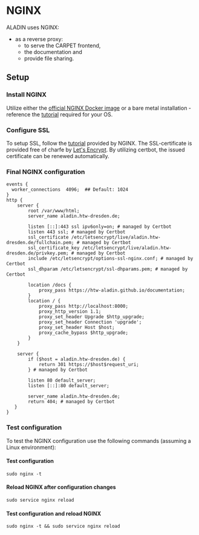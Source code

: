 # NGINX

ALADIN uses NGINX:

- as a reverse proxy:
  - to serve the CARPET frontend,
  - the documentation and
  - provide file sharing.

## Setup

### Install NGINX

Utilize either the [official NGINX Docker image](https://hub.docker.com/_/nginx) or a bare metal installation - reference the [tutorial](https://www.nginx.com/resources/wiki/start/topics/tutorials/install/) required for your OS.

### Configure SSL

To setup SSL, follow the [tutorial](https://www.nginx.com/blog/using-free-ssltls-certificates-from-lets-encrypt-with-nginx/) provided by NGINX. The SSL-certificate is provided free of charfe by [Let's Encrypt](https://letsencrypt.org/). By utilizing certbot, the issued certificate can be renewed automatically.

### Final NGINX configuration

```
events {
  worker_connections  4096;  ## Default: 1024
}
http {
    server {
        root /var/www/html;
        server_name aladin.htw-dresden.de;

        listen [::]:443 ssl ipv6only=on; # managed by Certbot
        listen 443 ssl; # managed by Certbot
        ssl_certificate /etc/letsencrypt/live/aladin.htw-dresden.de/fullchain.pem; # managed by Certbot
        ssl_certificate_key /etc/letsencrypt/live/aladin.htw-dresden.de/privkey.pem; # managed by Certbot
        include /etc/letsencrypt/options-ssl-nginx.conf; # managed by Certbot
        ssl_dhparam /etc/letsencrypt/ssl-dhparams.pem; # managed by Certbot

        location /docs {
            proxy_pass https://htw-aladin.github.io/documentation;
        }
        location / {
            proxy_pass http://localhost:8000;
            proxy_http_version 1.1;
            proxy_set_header Upgrade $http_upgrade;
            proxy_set_header Connection 'upgrade';
            proxy_set_header Host $host;
            proxy_cache_bypass $http_upgrade;
        }
    }

    server {
        if ($host = aladin.htw-dresden.de) {
            return 301 https://$host$request_uri;
        } # managed by Certbot

        listen 80 default_server;
        listen [::]:80 default_server;

        server_name aladin.htw-dresden.de;
        return 404; # managed by Certbot
   }
}
```

### Test configuration

To test the NGINX configuration use the following commands (assuming a Linux environment):

#### Test configuration

```
sudo nginx -t
```

#### Reload NGINX after configuration changes

```
sudo service nginx reload
```

#### Test configuration and reload NGINX

```
sudo nginx -t && sudo service nginx reload
```
